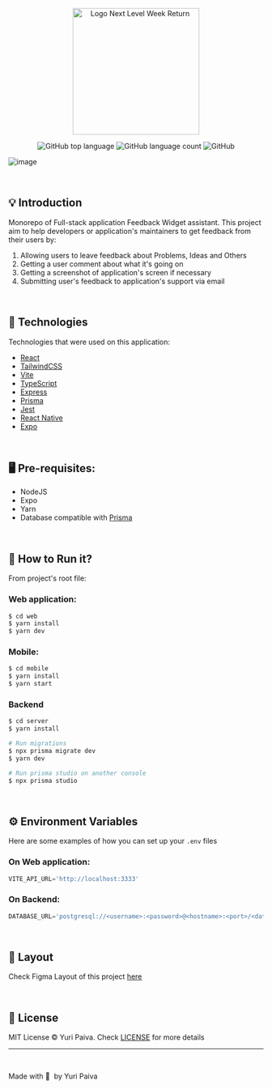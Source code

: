 <p align="center">
   <img src="https://user-images.githubusercontent.com/71537090/167278902-b564cc78-d48d-44e6-b4ff-120e00406ddb.png" alt="Logo Next Level Week Return" width="250px"/>
</p>

<p align="center">
  <img alt="GitHub top language" src="https://img.shields.io/github/languages/top/yuriqpaiva/feedget?color=blueviolet">

  <img alt="GitHub language count" src="https://img.shields.io/github/languages/count/yuriqpaiva/feedget?color=blueviolet">

  <img alt="GitHub" src="https://img.shields.io/github/license/yuriqpaiva/feedget?color=blueviolet">
</p>

![image](https://user-images.githubusercontent.com/71537090/167278997-56d6c6a9-e477-4910-b512-23feb2fff54f.png)

<br>

## 💡 Introduction

Monorepo of Full-stack application Feedback Widget assistant.
This project aim to help developers or application's maintainers to get feedback from their users by:

1. Allowing users to leave feedback about Problems, Ideas and Others
2. Getting a user comment about what it's going on
3. Getting a screenshot of application's screen if necessary
4. Submitting user's feedback to application's support via email

<br>

## 🧪 Technologies

Technologies that were used on this application:

- [React](https://reactjs.org)
- [TailwindCSS](https://tailwindcss.com)
- [Vite](https://vitejs.dev)
- [TypeScript](https://www.typescriptlang.org)
- [Express](https://expressjs.com/pt-br)
- [Prisma](https://www.prisma.io)
- [Jest](https://jestjs.io)
- [React Native](https://reactnative.dev/)
- [Expo](https://expo.dev/)

<br>

## 🖥 Pre-requisites:

- NodeJS
- Expo
- Yarn
- Database compatible with [Prisma](https://www.prisma.io)

<br/>

## 🚀 How to Run it?

From project's root file:

### Web application:

```sh
$ cd web
$ yarn install
$ yarn dev
```

### Mobile:

```sh
$ cd mobile
$ yarn install
$ yarn start
```

### Backend

```sh
$ cd server
$ yarn install

# Run migrations
$ npx prisma migrate dev
$ yarn dev

# Run prisma studio on another console
$ npx prisma studio
```

<br/>

## ⚙️ Environment Variables

Here are some examples of how you can set up your `.env` files

### On Web application:

```js
VITE_API_URL='http://localhost:3333'
```

### On Backend:

```js
DATABASE_URL='postgresql://<username>:<password>@<hostname>:<port>/<database>'
```

<br>

## 🔖 Layout

Check Figma Layout of this project [here](https://www.figma.com/community/file/1102912516166573468/Feedback-Widget)

<br>

## 📝 License

MIT License © Yuri Paiva. Check [LICENSE](LICENSE.md) for more details

---

<br>

Made with 💜 &nbsp;by Yuri Paiva
